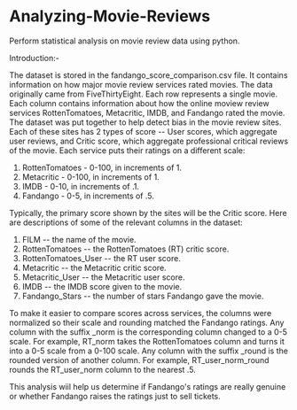# Analyzing-Movie-Reviews
Perform statistical analysis on movie review data using python.

Introduction:-

The dataset is stored in the fandango_score_comparison.csv file. It contains information on how major movie review services rated movies. The data originally came from FiveThirtyEight.
Each row represents a single movie. Each column contains information about how the online moview review services RottenTomatoes, Metacritic, IMDB, and Fandango rated the movie. The dataset was put together to help detect bias in the movie review sites. Each of these sites has 2 types of score -- User scores, which aggregate user reviews, and Critic score, which aggregate professional critical reviews of the movie. Each service puts their ratings on a different scale:

1. RottenTomatoes - 0-100, in increments of 1.
2. Metacritic - 0-100, in increments of 1.
3. IMDB - 0-10, in increments of .1.
4. Fandango - 0-5, in increments of .5.

Typically, the primary score shown by the sites will be the Critic score. Here are descriptions of some of the relevant columns in the dataset:

1. FILM -- the name of the movie.
2. RottenTomatoes -- the RottenTomatoes (RT) critic score.
3. RottenTomatoes_User -- the RT user score.
4. Metacritic -- the Metacritic critic score.
5. Metacritic_User -- the Metacritic user score.
6. IMDB -- the IMDB score given to the movie.
7. Fandango_Stars -- the number of stars Fandango gave the movie.

To make it easier to compare scores across services, the columns were normalized so their scale and rounding matched the Fandango ratings. Any column with the suffix _norm is the corresponding column changed to a 0-5 scale. For example, RT_norm takes the RottenTomatoes column and turns it into a 0-5 scale from a 0-100 scale. Any column with the suffix _round is the rounded version of another column. 
For example, RT_user_norm_round rounds the RT_user_norm column to the nearest .5.

This analysis wiil help us determine if Fandango's ratings are really genuine or whether Fandango raises the ratings just to sell tickets.
